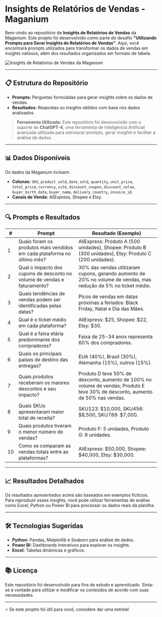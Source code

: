 # Insights de Relatórios de Vendas - Maganium  

Bem-vindo ao repositório de **Insights de Relatórios de Vendas** da Maganium. Este projeto foi desenvolvido como parte do desafio **"Utilizando Prompts para Gerar Insights de Relatórios de Vendas"**. Aqui, você encontrará prompts utilizados para transformar os dados de vendas em insights valiosos, além dos resultados organizados em formato de tabela.

![Insights de Relatórios de Vendas da Maganium](https://github.com/profamar/SalesInsight-Prompts/blob/master/Insights%20de%20Relat%C3%B3rios%20de%20Vendas%20da%20Maganium.png)


---

## 📋 Estrutura do Repositório  
- **Prompts:** Perguntas formuladas para gerar insights sobre os dados de vendas.  
- **Resultados:** Respostas ou insights obtidos com base nos dados analisados.

> **Ferramenta Utilizada:** Este repositório foi desenvolvido com o suporte do **ChatGPT-4**, uma ferramenta de Inteligência Artificial avançada utilizada para estruturar prompts, gerar insights e facilitar a análise de dados.

---

## 📊 Dados Disponíveis  
Os dados da Maganium incluem:  
- **Colunas:** `SKU`, `product_sold`, `date_sold`, `quantity`, `unit_price`, `total_price`, `currency`, `site`, `discount_coupon`, `discount_value`, `buyer_birth_date`, `buyer_name`, `delivery_country`, `invoice_id`.  
- **Canais de Venda:** AliExpress, Shopee e Etsy.  

---

## 🔍 Prompts e Resultados  

| **#** | **Prompt**                                                                 | **Resultado (Exemplo)**                                                                                                                                                     |
|-------|-----------------------------------------------------------------------------|---------------------------------------------------------------------------------------------------------------------------------------------------------------------------|
| 1     | Quais foram os produtos mais vendidos em cada plataforma no último mês?     | AliExpress: Produto A (500 unidades), Shopee: Produto B (300 unidades), Etsy: Produto C (200 unidades).                                                                   |
| 2     | Qual o impacto dos cupons de desconto no volume de vendas e faturamento?    | 30% das vendas utilizaram cupons, gerando aumento de 20% no volume de vendas, mas redução de 5% no ticket médio.                                                          |
| 3     | Quais tendências de vendas podem ser identificadas pelas datas?             | Picos de vendas em datas próximas a feriados: Black Friday, Natal e Dia das Mães.                                                                                         |
| 4     | Qual é o ticket médio em cada plataforma?                                   | AliExpress: $25, Shopee: $22, Etsy: $30.                                                                                                                                  |
| 5     | Qual é a faixa etária predominante dos compradores?                         | Faixa de 25-34 anos representa 60% dos compradores.                                                                                                                      |
| 6     | Quais os principais países de destino das entregas?                        | EUA (40%), Brasil (30%), Alemanha (15%), outros (15%).                                                                                                                   |
| 7     | Quais produtos receberam os maiores descontos e seu impacto?               | Produto D teve 50% de desconto, aumento de 100% no volume de vendas; Produto E teve 30% de desconto, aumento de 50% nas vendas.                                           |
| 8     | Quais SKUs apresentaram maior total de receita?                            | SKU123: $10,000, SKU456: $8,500, SKU789: $7,000.                                                                                                                         |
| 9     | Quais produtos tiveram o menor número de vendas?                           | Produto F: 5 unidades, Produto G: 8 unidades.                                                                                                                            |
| 10    | Como se comparam as vendas totais entre as plataformas?                    | AliExpress: $50,000, Shopee: $40,000, Etsy: $30,000.                                                                                                                     |

---

## 📈 Resultados Detalhados  

Os resultados apresentados acima são baseados em exemplos fictícios. Para reproduzir esses insights, você pode utilizar ferramentas de análise como Excel, Python ou Power BI para processar os dados reais da planilha.  

---

## 🛠️ Tecnologias Sugeridas  
- **Python:** Pandas, Matplotlib e Seaborn para análise de dados.  
- **Power BI:** Dashboards interativos para explorar os insights.  
- **Excel:** Tabelas dinâmicas e gráficos.  

---

## 📚 Licença  
Este repositório foi desenvolvido para fins de estudo e aprendizado. Sinta-se à vontade para utilizar e modificar os conteúdos de acordo com suas necessidades.  

---

⭐ Se este projeto foi útil para você, considere dar uma estrela!
